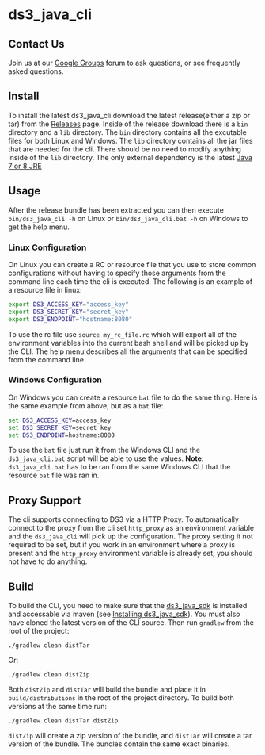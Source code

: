 ds3_java_cli
============

## Contact Us

Join us at our [Google Groups](https://groups.google.com/d/forum/spectralogicds3-sdks) forum to ask questions, or see frequently asked questions.

## Install

To install the latest ds3_java_cli download the latest release(either a zip or tar) from the [Releases](../../releases) page.  Inside of the release download there is a `bin` directory and a `lib` directory.  The `bin` directory contains all the excutable files for both Linux and Windows.  The `lib` directory contains all the jar files that are needed for the cli.  There should be no need to modify anything inside of the `lib` directory.  The only external dependency is the latest [Java 7 or 8 JRE](http://www.oracle.com/technetwork/java/javase/downloads/index.html)

## Usage

After the release bundle has been extracted you can then execute `bin/ds3_java_cli -h` on Linux or `bin/ds3_java_cli.bat -h` on Windows to get the help menu.

### Linux Configuration

On Linux you can create a RC or resource file that you use to store common configurations without having to specify those arguments from the command line each time the cli is executed.  The following is an example of a resource file in linux:

```bash
export DS3_ACCESS_KEY="access_key"
export DS3_SECRET_KEY="secret_key"
export DS3_ENDPOINT="hostname:8080"

```

To use the rc file use `source my_rc_file.rc` which will export all of the environment variables into the current bash shell and will be picked up by the CLI.  The help menu describes all the arguments that can be specified from the command line.

### Windows Configuration

On Windows you can create a resource `bat` file to do the same thing.  Here is the same example from above, but as a `bat` file:

```bat
set DS3_ACCESS_KEY=access_key
set DS3_SECRET_KEY=secret_key
set DS3_ENDPOINT=hostname:8080
```

To use the `bat` file just run it from the Windows CLI and the `ds3_java_cli.bat` script will be able to use the values. **Note:** `ds3_java_cli.bat` has to be ran from the same Windows CLI that the resource `bat` file was ran in.

## Proxy Support

The cli supports connecting to DS3 via a HTTP Proxy.  To automatically connect to the proxy from the cli set `http_proxy` as an environment variable and the `ds3_java_cli` will pick up the configuration.  The proxy setting it not required to be set, but if you work in an environment where a proxy is present and the `http_proxy` environment variable is already set, you should not have to do anything.

## Build

To build the CLI, you need to make sure that the [ds3_java_sdk](https://github.com/SpectraLogic/ds3_java_sdk) is installed and accessable via maven (see [Installing ds3_java_sdk](https://github.com/SpectraLogic/ds3_java_sdk#install)).  You must also have cloned the latest version of the CLI source.  Then run `gradlew` from the root of the project:

    ./gradlew clean distTar
    
Or:

    ./gradlew clean distZip
    
Both `distZip` and `distTar` will build the bundle and place it in `build/distributions` in the root of the project directory.  To build both versions at the same time run:

    ./gradlew clean distTar distZip

`distZip` will create a zip version of the bundle, and `distTar` will create a tar version of the bundle.  The bundles contain the same exact binaries.
